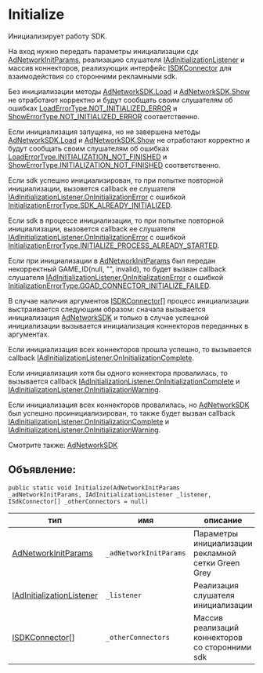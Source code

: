 # Initialize
Инициализирует работу SDK.

На вход нужно передать параметры инициализации сдк [AdNetworkInitParams](../models/AdNetworkInitParams.md), реализацию слушателя [IAdInitializationListener](../listeners/IAdInitializationListener/IAdInitializationListener.md) и массив коннекторов, реализующих интерфейс [ISDKConnector](../connectors/ISDKConnector.md) для взаимодействия со сторонними рекламными sdk.

Без инициализации методы [AdNetworkSDK.Load](Load.md) и [AdNetworkSDK.Show](Show.md) не отработают корректно и будут сообщать своим слушателям об ошибках [LoadErrorType.NOT_INITIALIZED_ERROR](../enums/LoadErrorType.md) и [ShowErrorType.NOT_INITIALIZED_ERROR](../enums/ShowErrorType.md) соответственно.

Если инициализация запущена, но не завершена методы [AdNetworkSDK.Load](Load.md) и [AdNetworkSDK.Show](Show.md) не отработают корректно и будут сообщать своим слушателям об ошибках [LoadErrorType.INITIALIZATION_NOT_FINISHED](../enums/LoadErrorType.md) и [ShowErrorType.INITIALIZATION_NOT_FINISHED](../enums/ShowErrorType.md) соответственно.

Если sdk успешно инициализирован, то при попытке повторной инициализации, вызовется callback ее слушателя [IAdInitializationListener.OnInitializationError](../listeners/IAdInitializationListener/OnInitializationError.md) с ошибкой [InitializationErrorType.SDK_ALREADY_INITIALIZED](../enums/InitializationErrorType.md).

Если sdk в процессе инициализации, то при попытке повторной инициализации, вызовется callback ее слушателя [IAdInitializationListener.OnInitializationError](../listeners/IAdInitializationListener/OnInitializationError.md) с ошибкой [InitializationErrorType.INITIALIZE_PROCESS_ALREADY_STARTED](../enums/InitializationErrorType.md).

 Если при инициализации в [AdNetworkInitParams](../models/AdNetworkInitParams.md) был передан некорректный GAME_ID(null, "", invalid), то будет вызван callback слушателя [IAdInitializationListener.OnInitializationError](../listeners/IAdInitializationListener/OnInitializationError.md) с ошибкой [InitializationErrorType.GGAD_CONNECTOR_INITIALIZE_FAILED](../enums/InitializationErrorType.md).

В случае наличия аргументов [ISDKConnector[]](../connectors/ISDKConnector.md) процесс инициализации выстраивается следующим образом: сначала вызывается инициализация [AdNetworkSDK](AdNetworkSDK.md) и только в случае успешной инициализации вызывается инициализация коннекторов переданных в аргументах.

Если инициализация всех коннекторов прошла успешно, то вызывается callback [IAdInitializationListener.OnInitializationComplete](../listeners/IAdInitializationListener/OnInitializationComplete.md).

Если инициализация хотя бы одного коннектора провалилась, то вызывается callback [IAdInitializationListener.OnInitializationComplete](../listeners/IAdInitializationListener/OnInitializationComplete.md) и  [IAdInitializationListener.OnInitializationWarning](../listeners/IAdInitializationListener/OnInitializationWarning.md).

Если инициализация всех коннекторов провалилась, но [AdNetworkSDK](AdNetworkSDK.md) был успешно проинициализирован, то также будет вызван callback [IAdInitializationListener.OnInitializationComplete](../listeners/IAdInitializationListener/OnInitializationComplete.md) и  [IAdInitializationListener.OnInitializationWarning](../listeners/IAdInitializationListener/OnInitializationWarning.md).

Смотрите также: [AdNetworkSDK](AdNetworkSDK.md)

## Объявление:

`public static void Initialize(AdNetworkInitParams _adNetworkInitParams, IAdInitializationListener _listener, ISdkConnector[] _otherConnectors = null)`

тип | имя | описание
-|-|-
[AdNetworkInitParams](../models/AdNetworkInitParams.md) | `_adNetworkInitParams` | Параметры инициализации рекламной сетки Green Grey
[IAdInitializationListener](../listeners/IAdInitializationListener/IAdInitializationListener.md) | `_listener` | Реализация слушателя инициализации
[ISDKConnector[]](../connectors/ISDKConnector.md) | `_otherConnectors` | Массив реализаций коннекторов со сторонними sdk